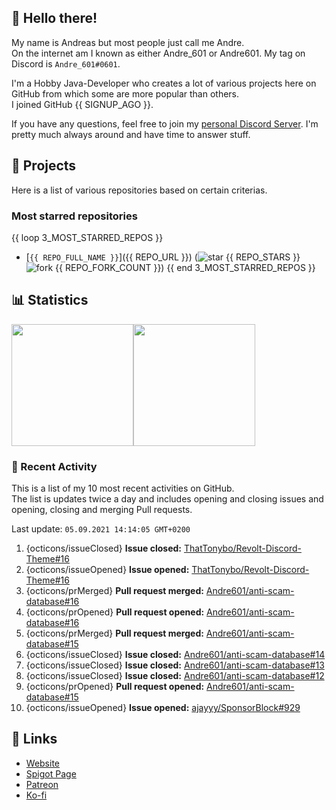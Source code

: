 <!-- Links -->
[purr]: https://purrbot.site
[discord]: https://discord.gg/6dazXp6
[website]: https://andre601.ch
[spigot]: https://www.spigotmc.org/resources/authors/56829/
[patreon]: https://patreon.com/andre_601
[ko-fi]: https://ko-fi.com/andre_601

<!-- SVGs -->
[star]: https://cdn.jsdelivr.net/gh/Readme-Workflows/Readme-Icons@main/icons/octicons/StarredRepository.svg
[fork]: https://cdn.jsdelivr.net/gh/Readme-Workflows/Readme-Icons@main/icons/octicons/ForkedRepository.svg

## 👋 Hello there!
My name is Andreas but most people just call me Andre.  
On the internet am I known as either Andre_601 or Andre601. My tag on Discord is `Andre_601#0601`.

I'm a Hobby Java-Developer who creates a lot of various projects here on GitHub from which some are more popular than others.  
I joined GitHub {{ SIGNUP_AGO }}.

If you have any questions, feel free to join my [personal Discord Server][discord]. I'm pretty much always around and have time to answer stuff.

## 📁 Projects
Here is a list of various repositories based on certain criterias.

### Most starred repositories

{{ loop 3_MOST_STARRED_REPOS }}
- [`{{ REPO_FULL_NAME }}`]({{ REPO_URL }}) (![star] {{ REPO_STARS }} ![fork] {{ REPO_FORK_COUNT }})
{{ end 3_MOST_STARRED_REPOS }}

## 📊 Statistics
<img height="195px" src="https://github-readme-stats.vercel.app/api?username=Andre601&show_icons=true&hide_rank=true&title_color=3498db&bg_color=ffffff00&text_color=718096&disable_animations=true"><img height="195px" src="https://github-readme-stats.vercel.app/api/top-langs?username=Andre601&layout=compact&title_color=3498db&bg_color=ffffff00&text_color=718096">

### 📜 Recent Activity
This is a list of my 10 most recent activities on GitHub.  
The list is updates twice a day and includes opening and closing issues and opening, closing and merging Pull requests.

<!--RECENT_ACTIVITY:last_update-->
Last update: `05.09.2021 14:14:05 GMT+0200`
<!--RECENT_ACTIVITY:last_update_end-->
<!--RECENT_ACTIVITY:start-->
1. {octicons/issueClosed} **Issue closed:** [ThatTonybo/Revolt-Discord-Theme#16](https://github.com/ThatTonybo/Revolt-Discord-Theme/issues/16)
2. {octicons/issueOpened} **Issue opened:** [ThatTonybo/Revolt-Discord-Theme#16](https://github.com/ThatTonybo/Revolt-Discord-Theme/issues/16)
3. {octicons/prMerged} **Pull request merged:** [Andre601/anti-scam-database#16](https://github.com/Andre601/anti-scam-database/pull/16)
4. {octicons/prOpened} **Pull request opened:** [Andre601/anti-scam-database#16](https://github.com/Andre601/anti-scam-database/pull/16)
5. {octicons/prMerged} **Pull request merged:** [Andre601/anti-scam-database#15](https://github.com/Andre601/anti-scam-database/pull/15)
6. {octicons/issueClosed} **Issue closed:** [Andre601/anti-scam-database#14](https://github.com/Andre601/anti-scam-database/issues/14)
7. {octicons/issueClosed} **Issue closed:** [Andre601/anti-scam-database#13](https://github.com/Andre601/anti-scam-database/issues/13)
8. {octicons/issueClosed} **Issue closed:** [Andre601/anti-scam-database#12](https://github.com/Andre601/anti-scam-database/issues/12)
9. {octicons/prOpened} **Pull request opened:** [Andre601/anti-scam-database#15](https://github.com/Andre601/anti-scam-database/pull/15)
10. {octicons/issueOpened} **Issue opened:** [ajayyy/SponsorBlock#929](https://github.com/ajayyy/SponsorBlock/issues/929)
<!--RECENT_ACTIVITY:end-->

## 🔗 Links
- [Website]
- [Spigot Page][spigot]
- [Patreon]
- [Ko-fi]
